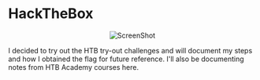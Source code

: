 # HackTheBox
<p align="center">
  <img src="https://imgur.com/U037zOs.png" alt="ScreenShot">
</p>  
I decided to try out the HTB try-out challenges and will document my steps and how I obtained the flag for future reference. I'll also be documenting notes from HTB Academy courses here.
